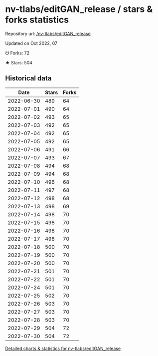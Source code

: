 # nv-tlabs/editGAN_release / stars & forks statistics

Repository url: [/nv-tlabs/editGAN_release](https://github.com/nv-tlabs/editGAN_release)

Updated on Oct 2022, 07

☋ Forks: 72

★ Stars: 504

## Historical data
| Date | Stars | Forks |
|------|-------|-------|
| 2022-06-30 | 489 | 64 | 
| 2022-07-01 | 490 | 64 | 
| 2022-07-02 | 493 | 65 | 
| 2022-07-03 | 492 | 65 | 
| 2022-07-04 | 492 | 65 | 
| 2022-07-05 | 492 | 65 | 
| 2022-07-06 | 491 | 66 | 
| 2022-07-07 | 493 | 67 | 
| 2022-07-08 | 494 | 68 | 
| 2022-07-09 | 494 | 68 | 
| 2022-07-10 | 496 | 68 | 
| 2022-07-11 | 497 | 68 | 
| 2022-07-12 | 498 | 68 | 
| 2022-07-13 | 498 | 69 | 
| 2022-07-14 | 498 | 70 | 
| 2022-07-15 | 498 | 70 | 
| 2022-07-16 | 498 | 70 | 
| 2022-07-17 | 498 | 70 | 
| 2022-07-18 | 500 | 70 | 
| 2022-07-19 | 500 | 70 | 
| 2022-07-20 | 500 | 70 | 
| 2022-07-21 | 501 | 70 | 
| 2022-07-22 | 501 | 70 | 
| 2022-07-24 | 501 | 70 | 
| 2022-07-25 | 502 | 70 | 
| 2022-07-26 | 503 | 70 | 
| 2022-07-27 | 503 | 70 | 
| 2022-07-28 | 503 | 70 | 
| 2022-07-29 | 504 | 72 | 
| 2022-07-30 | 504 | 72 | 


[Detailed charts & statistics for nv-tlabs/editGAN_release](https://reviewgithub.com/rep/nv-tlabs/editGAN_release)
